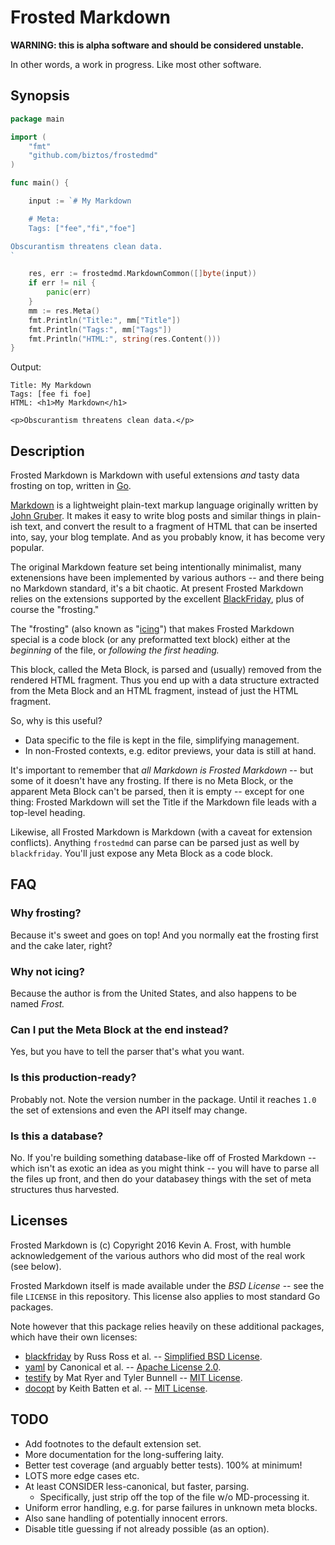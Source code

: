 # Frosted Markdown

**WARNING: this is alpha software and should be considered unstable.**

In other words, a work in progress.  Like most other software.

## Synopsis

```go
package main

import (
    "fmt"
    "github.com/biztos/frostedmd"
)

func main() {

	input := `# My Markdown

    # Meta:
    Tags: ["fee","fi","foe"]

Obscurantism threatens clean data.
`

	res, err := frostedmd.MarkdownCommon([]byte(input))
	if err != nil {
		panic(err)
	}
	mm := res.Meta()
	fmt.Println("Title:", mm["Title"])
	fmt.Println("Tags:", mm["Tags"])
	fmt.Println("HTML:", string(res.Content()))
}
```

Output:

    Title: My Markdown
    Tags: [fee fi foe]
    HTML: <h1>My Markdown</h1>

    <p>Obscurantism threatens clean data.</p>

## Description

Frosted Markdown is Markdown with useful extensions *and* tasty data
frosting on top, written in [Go][go].

[Markdown][wiki-md] is a lightweight plain-text markup language originally
written by [John Gruber][gruber].  It makes it easy to write blog posts and
similar things in plain-ish text, and convert the result to a fragment of
HTML that can be inserted into, say, your blog template.  And as you probably
know, it has become very popular.

The original Markdown feature set being intentionally minimalist, many
extenensions have been implemented by various authors -- and there being no
Markdown standard, it's a bit chaotic. At present Frosted Markdown relies on
the extensions supported by the excellent [BlackFriday][bf], plus of course
the "frosting."

The "frosting" (also known as "[icing][wiki-icing]") that makes Frosted
Markdown special is a code block (or any preformatted text block) either at
the *beginning* of the file, or *following the first heading.*

This block, called the Meta Block, is parsed and (usually) removed from the
rendered HTML fragment.  Thus you end up with a data structure extracted from
the Meta Block and an HTML fragment, instead of just the HTML fragment.

So, why is this useful?

* Data specific to the file is kept in the file, simplifying management.
* In non-Frosted contexts, e.g. editor previews, your data is still at hand.

It's important to remember that *all Markdown is Frosted Markdown* -- but
some of it doesn't have any frosting. If there is no Meta Block, or the
apparent Meta Block can't be parsed, then it is empty -- except for one
thing: Frosted Markdown will set the Title if the Markdown file leads with a
top-level heading.

Likewise, all Frosted Markdown is Markdown (with a caveat for extension
conflicts). Anything `frostedmd` can parse can be parsed just as well by
`blackfriday`.  You'll just expose any Meta Block as a code block.


[go]: https:/golang.org/
[gruber]: http://daringfireball.net/colophon/
[wiki-md]: https://en.wikipedia.org/wiki/Markdown
[wiki-icing]: https://en.wikipedia.org/wiki/Icing_(food)

## FAQ

### Why frosting?

Because it's sweet and goes on top!  And you normally eat the frosting first
and the cake later, right?

### Why not icing?

Because the author is from the United States, and also happens to be named
*Frost.*

### Can I put the Meta Block at the end instead?

Yes, but you have to tell the parser that's what you want.

### Is this production-ready?

Probably not.  Note the version number in the package.  Until it reaches
`1.0` the set of extensions and even the API itself may change.

### Is this a database?

No. If you're building something database-like off of Frosted Markdown --
which isn't as exotic an idea as you might think -- you will have to parse
all the files up front, and then do your databasey things with the set of
meta structures thus harvested.

## Licenses

Frosted Markdown is (c) Copyright 2016 Kevin A. Frost, with humble
acknowledgement of the various authors who did most of the real work (see
below).

Frosted Markdown itself is made available under the *BSD License* -- see the
file `LICENSE` in this repository. This license also applies to most standard
Go packages.

Note however that this package relies heavily on these additional packages,
which have their own licenses:

* [blackfriday][bf] by Russ Ross et al. -- [Simplified BSD License][bf-lic].
* [yaml][yaml] by Canonical et al. -- [Apache License 2.0][yaml-lic].
* [testify][testify] by Mat Ryer and Tyler Bunnell -- [MIT License][testify-lic].
* [docopt][docopt] by Keith Batten et al. -- [MIT License][docopt-lic].

[bf]: https://github.com/russross/blackfriday
[yaml]: https://github.com/go-yaml/yaml
[testify]: https://github.com/stretchr/testify
[docopt]: https://github.com/docopt/docopt.go
[bf-lic]: https://github.com/russross/blackfriday/blob/master/LICENSE.txt
[yaml-lic]: https://github.com/go-yaml/yaml/blob/v2/LICENSE
[testify-lic]: https://github.com/stretchr/testify/blob/master/LICENSE
[docopt-lic]: https://github.com/docopt/docopt.go/blob/master/LICENSE

## TODO

* Add footnotes to the default extension set.
* More documentation for the long-suffering laity.
* Better test coverage (and arguably better tests).  100% at minimum!
* LOTS more edge cases etc.
* At least CONSIDER less-canonical, but faster, parsing.
    * Specifically, just strip off the top of the file w/o MD-processing it.
* Uniform error handling, e.g. for parse failures in unknown meta blocks.
* Also sane handling of potentially innocent errors.
* Disable title guessing if not already possible (as an option).
